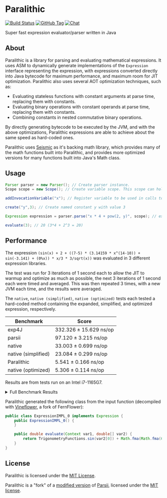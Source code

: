 # Paralithic

[![Build Status](https://img.shields.io/jenkins/build?jobUrl=https%3A%2F%2Fci.solo-studios.ca%2Fjob%2FPolyhedralDev%2Fjob%2FParalithic%2Fjob%2Fmaster%2F&style=for-the-badge&link=https%3A%2F%2Fci.solo-studios.ca%2Fjob%2FPolyhedralDev%2Fjob%2FParalithic%2Fjob%2Fmaster%2F)](https://ci.solo-studios.ca/job/PolyhedralDev/job/Paralithic/job/master/)
[![GitHub Tag](https://img.shields.io/github/v/tag/PolyhedralDev/Paralithic?sort=semver&style=for-the-badge)](https://github.com/PolyhedralDev/Paralithic/tags)
[![Chat](https://img.shields.io/discord/715448651786485780?style=for-the-badge&color=7389D8)](https://terra.polydev.org/contact.html)

Super fast expression evaluator/parser written in Java

## About

Paralithic is a library for parsing and evaluating mathematical expressions. It uses ASM to dynamically
generate implementations of the `Expression` interface representing the expression, with expressions converted directly
into Java bytecode for maximum performance, and maximum room for JIT optimization. Paralithic also uses several AOT
optimization techniques, such as:

* Evaluating stateless functions with constant arguments at parse time, replacing them with constants.
* Evaluating binary operations with constant operands at parse time, replacing them with constants.
* Combining constants in nested commutative binary operations.

By directly generating bytecode to be executed by the JVM, and with the above optimizations, Paralithic expressions are
able to achieve about the same speed as hard-coded ones.

Paralithic uses [Seismic](https://github.com/PolyhedralDev/Seismic) as it's backing math library, which provides many of the math functions
built into Paralithic, and provides more optimized versions for many functions built into Java's Math class.

## Usage

```java
Parser parser = new Parser(); // Create parser instance.
Scope scope = new Scope(); // Create variable scope. This scope can hold both constants and invocation variables scope.

addInvocationVariable("x"); // Register variable to be used in calls to #evaluate. Values are passed in the order they are registered scope.

create("y",3); // Create named constant y with value 3

Expression expression = parser.parse("x * 4 + pow(2, y)", scope); // expression.

evaluate(3); // 20 (3*4 + 2^3 = 20)
```

## Performance

The expression `(sin(x) + 2 + ((7-5) * (3.14159 * x^(14-10)) + sin(-3.141) + (0%x)) * x/3 * 3/sqrt(x))` was evaluated in 3 different
expression libraries.

The test was run for 3 iterations of 1 second each to allow the JIT to warmup and optimize as much as possible,
the next 3 iterations of 1 second each were timed and averaged.
This was then repeated 3 times, with a new JVM each time, and the results were averaged.

The `native`, `native (simplified)`, `native (optimized)` tests each tested a hard-coded method containing the expanded, simplified, and
optimized expression, respectively.

| Benchmark           | Score                  |
|---------------------|------------------------|
| exp4J               | 332.326 ± 15.629 ns/op |
| parsii              | 97.120 ± 3.215 ns/op   |
| native              | 33.003 ± 0.699 ns/op   |
| native (simplified) | 23.084 ± 0.299 ns/op   |
| Paralithic          | 5.541 ± 0.166 ns/op    |
| native (optimized)  | 5.306 ± 0.114 ns/op    |

Results are from tests run on an Intel i7-1165G7.

<details>
<summary>Full Benchmark Results</summary>

```
Benchmark                                    (input)                                                                        (testExpression)  Mode  Cnt    Score    Error  Units
PerformanceTest.exp4JPerformance                   1  (sin(x) + 2 + ((7-5) * (3.14159 * x^(14-10)) + sin(-3.141) + (0%x)) * x/3 * 3/sqrt(x))  avgt    9  336.341 ± 46.461  ns/op
PerformanceTest.exp4JPerformance                1000  (sin(x) + 2 + ((7-5) * (3.14159 * x^(14-10)) + sin(-3.141) + (0%x)) * x/3 * 3/sqrt(x))  avgt    9  321.425 ±  9.348  ns/op
PerformanceTest.exp4JPerformance               23422  (sin(x) + 2 + ((7-5) * (3.14159 * x^(14-10)) + sin(-3.141) + (0%x)) * x/3 * 3/sqrt(x))  avgt    9  332.326 ± 15.629  ns/op
PerformanceTest.nativePerformance                  1  (sin(x) + 2 + ((7-5) * (3.14159 * x^(14-10)) + sin(-3.141) + (0%x)) * x/3 * 3/sqrt(x))  avgt    9   33.102 ±  0.384  ns/op
PerformanceTest.nativePerformance               1000  (sin(x) + 2 + ((7-5) * (3.14159 * x^(14-10)) + sin(-3.141) + (0%x)) * x/3 * 3/sqrt(x))  avgt    9   33.286 ±  1.389  ns/op
PerformanceTest.nativePerformance              23422  (sin(x) + 2 + ((7-5) * (3.14159 * x^(14-10)) + sin(-3.141) + (0%x)) * x/3 * 3/sqrt(x))  avgt    9   33.003 ±  0.699  ns/op
PerformanceTest.nativePerformanceOptimized         1  (sin(x) + 2 + ((7-5) * (3.14159 * x^(14-10)) + sin(-3.141) + (0%x)) * x/3 * 3/sqrt(x))  avgt    9    5.301 ±  0.185  ns/op
PerformanceTest.nativePerformanceOptimized      1000  (sin(x) + 2 + ((7-5) * (3.14159 * x^(14-10)) + sin(-3.141) + (0%x)) * x/3 * 3/sqrt(x))  avgt    9    5.257 ±  0.043  ns/op
PerformanceTest.nativePerformanceOptimized     23422  (sin(x) + 2 + ((7-5) * (3.14159 * x^(14-10)) + sin(-3.141) + (0%x)) * x/3 * 3/sqrt(x))  avgt    9    5.306 ±  0.114  ns/op
PerformanceTest.nativePerformanceSimplified        1  (sin(x) + 2 + ((7-5) * (3.14159 * x^(14-10)) + sin(-3.141) + (0%x)) * x/3 * 3/sqrt(x))  avgt    9   23.112 ±  0.243  ns/op
PerformanceTest.nativePerformanceSimplified     1000  (sin(x) + 2 + ((7-5) * (3.14159 * x^(14-10)) + sin(-3.141) + (0%x)) * x/3 * 3/sqrt(x))  avgt    9   22.905 ±  0.610  ns/op
PerformanceTest.nativePerformanceSimplified    23422  (sin(x) + 2 + ((7-5) * (3.14159 * x^(14-10)) + sin(-3.141) + (0%x)) * x/3 * 3/sqrt(x))  avgt    9   23.084 ±  0.299  ns/op
PerformanceTest.paralithicPerformance              1  (sin(x) + 2 + ((7-5) * (3.14159 * x^(14-10)) + sin(-3.141) + (0%x)) * x/3 * 3/sqrt(x))  avgt    9    5.442 ±  0.079  ns/op
PerformanceTest.paralithicPerformance           1000  (sin(x) + 2 + ((7-5) * (3.14159 * x^(14-10)) + sin(-3.141) + (0%x)) * x/3 * 3/sqrt(x))  avgt    9    5.432 ±  0.115  ns/op
PerformanceTest.paralithicPerformance          23422  (sin(x) + 2 + ((7-5) * (3.14159 * x^(14-10)) + sin(-3.141) + (0%x)) * x/3 * 3/sqrt(x))  avgt    9    5.541 ±  0.166  ns/op
PerformanceTest.parsiiPerformance                  1  (sin(x) + 2 + ((7-5) * (3.14159 * x^(14-10)) + sin(-3.141) + (0%x)) * x/3 * 3/sqrt(x))  avgt    9   97.353 ±  3.488  ns/op
PerformanceTest.parsiiPerformance               1000  (sin(x) + 2 + ((7-5) * (3.14159 * x^(14-10)) + sin(-3.141) + (0%x)) * x/3 * 3/sqrt(x))  avgt    9   96.237 ±  2.216  ns/op
PerformanceTest.parsiiPerformance              23422  (sin(x) + 2 + ((7-5) * (3.14159 * x^(14-10)) + sin(-3.141) + (0%x)) * x/3 * 3/sqrt(x))  avgt    9   97.120 ±  3.215  ns/op
```

</details>

Paralithic generated the following class from the input function
(decompiled with [Vineflower](https://vineflower.org/), a fork of FernFlower):

```java
public class ExpressionIMPL_0 implements Expression {
    public ExpressionIMPL_0() {
    }

    public double evaluate(Context var1, double[] var2) {
        return TrigonometryFunctions.sin(var2[0]) + Math.fma(Math.fma(6.28318, IntegerFunctions.iPow(var2[0], 4.0), -7.669050828553736E-4) * var2[0], AlgebraFunctions.invSqrt(var2[0]), 2.0);
    }
}
```

## License

Paralithic is licensed under the [MIT License](https://github.com/PolyhedralDev/Paralithic/blob/master/LICENSE).

Paralithic is a "fork" of a [modified version](https://github.com/PolyhedralDev/parsii) of
[Parsii](https://github.com/scireum/parsii), licensed under the [MIT license](https://github.com/scireum/parsii/blob/develop/LICENSE).
